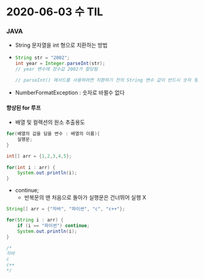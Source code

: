 # 2020-06-03 수 TIL

### JAVA

- String 문자열을 int 형으로 치환하는 방법 

- ```java
  String str = "2002";
  int year = Integer.parseInt(str); 
  // year 변수에 정수값 2002가 할당됨 
  
  // parseInt() 메서드를 사용하려면 치환하기 전의 String 변수 값이 반드시 숫자 형태여야 한다.
  ```

  

- NumberFormatException : 숫자로 바뀔수 없다 



#### 향상된  for 루프 

- 배열 및 컬렉션의 원소 추출용도

```java
for(배열의 값을 담을 변수 : 배열의 이름){
	실행문;
}

int[] arr = {1,2,3,4,5};
		
for(int i : arr) {
    System.out.println(i);
}

```

- continue; 
  - 반복문의 맨 처음으로 돌아가 실행문은 건너뛰어 실행 X

```java
String[] arr = {"자바", "파이썬", "c", "c++"};

for(String i : arr) {
    if (i == "파이썬") continue;
    System.out.println(i);
}

/*
자바
c
c++
*/
```